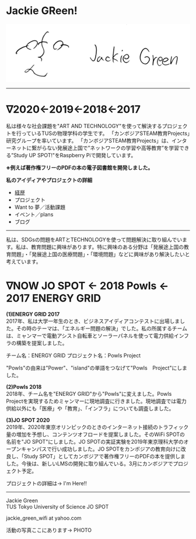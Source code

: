 # Jackie GReen!

![hello](1.jpg) 


 
---
# ∇2020←2019←2018←2017
私は様々な社会課題を"ART AND TECHNOLOGY"を使って解決するプロジェクトを行っているTUSの物理学科の学生です。
「カンボジアSTEAM教育Projects」研究グループを率いています。
「カンボジアSTEAM教育Projects」は、インターネットに繋がらない発展途上国で”ネットワークの学習や高等教育”を学習できる”Study UP SPOT!"をRaspberry Piで開発しています。

__※例えば著作権フリーのPDFの本の電子図書館を開発しました。__

__私のアイディアやプロジェクトの詳細__
- [経歴](page1.md)
- プロジェクト
- Want to 夢／活動課題
- イベント／plans
- ブログ

---

私は、SDGsの問題をARTとTECHNOLOGYを使って問題解決に取り組んでいます。私は、教育問題に興味があります。特に興味のある分野は「発展途上国の教育問題」・「発展途上国の医療問題」・「環境問題」などに興味があり解決したいと考えています。

# ∇NOW JO SPOT ← 2018 PowIs ← 2017 ENERGY GRID 

__(1)ENERGY GRID 2017__   
  2017年、私は大学一年生のとき、ビジネスアイディアコンテストに出場しました。その時のテーマは、「エネルギー問題の解決」でした。私の所属するチームは、ミャンマーで電動アシスト自転車とソーラーパネルを使って電力供給インフラの構築を提案しました。

チーム名：ENERGY GRID
プロジェクト名：PowIs Project


"PowIs"の由来は"Power"、"island"の単語をつなげて"PowIs　Project"にしました。


__(2)PowIs 2018__   
2018年、チーム名を"ENERGY GRID"から"PowIs"に変えました。PowIs Projectを実現するためミャンマーに現地調査に行きました。現地調査では電力供給以外にも「医療」や「教育」、「インフラ」についても調査しました。


__(3)JO SPOT 2020__   
2019年、2020年東京オリンピックのときのインターネット接続のトラフィック量の増加を予想し、コンテンツオフロードを提案しました。そのWiFi SPOTの名前を"JO SPOT"にしました。JO SPOTの実証実験を2019年東京理科大学のオープンキャンパスで行い成功しました。JO SPOTをカンボジアの教育向けに改良し、「Study SPOT」としてカンボジアで著作権フリーのPDFの本を提供しました。今後は、新しいLMSの開発に取り組んでいる。3月にカンボジアでプロジェクト予定。



プロジェクトの詳細は→ I'm Here!!

---
Jackie Green   
TUS Tokyo University of Science
JO SPOT

jackie_green_wifi at yahoo.com

活動の写真ここにあります→
   PHOTO









